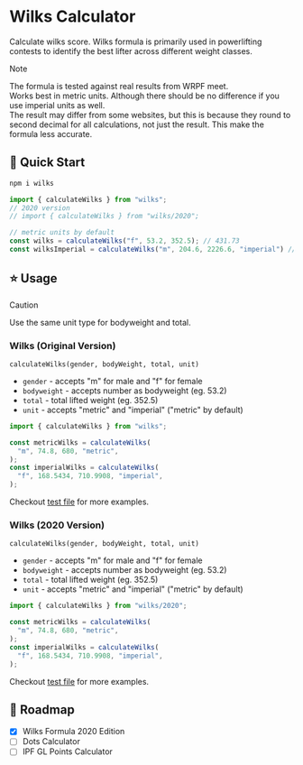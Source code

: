 # Wilks Calculator

Calculate wilks score. Wilks formula is primarily used in powerlifting contests to identify the best lifter across different weight classes.

> [!NOTE]
> The formula is tested against real results from WRPF meet.  
> Works best in metric units. Although there should be no difference if you use imperial units as well.  
> The result may differ from some websites, but this is because they round to second decimal for all calculations, not just the result. This make the formula less accurate.  

## 🚀 Quick Start

```sh
npm i wilks
```

```ts
import { calculateWilks } from "wilks";
// 2020 version
// import { calculateWilks } from "wilks/2020";

// metric units by default
const wilks = calculateWilks("f", 53.2, 352.5); // 431.73
const wilksImperial = calculateWilks("m", 204.6, 2226.6, "imperial") // 635.09
```

## ⭐ Usage 

> [!CAUTION]
> Use the same unit type for bodyweight and total.

### Wilks (Original Version)

`calculateWilks(gender, bodyWeight, total, unit)`

- `gender` - accepts "m" for male and "f" for female
- `bodyweight` - accepts number as bodyweight (eg. 53.2)
- `total` - total lifted weight (eg. 352.5)
- `unit` - accepts "metric" and "imperial" ("metric" by default)

```ts
import { calculateWilks } from "wilks";

const metricWilks = calculateWilks(
  "m", 74.8, 680, "metric",
);
const imperialWilks = calculateWilks(
  "f", 168.5434, 710.9908, "imperial",
);
```

Checkout [test file](./tests/wilks.test.ts) for more examples.

### Wilks (2020 Version)

`calculateWilks(gender, bodyWeight, total, unit)`

- `gender` - accepts "m" for male and "f" for female
- `bodyweight` - accepts number as bodyweight (eg. 53.2)
- `total` - total lifted weight (eg. 352.5)
- `unit` - accepts "metric" and "imperial" ("metric" by default)

```ts
import { calculateWilks } from "wilks/2020";

const metricWilks = calculateWilks(
  "m", 74.8, 680, "metric",
);
const imperialWilks = calculateWilks(
  "f", 168.5434, 710.9908, "imperial",
);
```

Checkout [test file](./tests/wilks2020.test.ts) for more examples.

## 📍 Roadmap

- [x] Wilks Formula 2020 Edition
- [ ] Dots Calculator
- [ ] IPF GL Points Calculator
